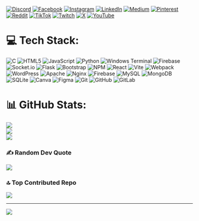 
[![Discord](https://img.shields.io/badge/Discord-%237289DA.svg?logo=discord&logoColor=white)](https://discord.gg/xo_yosi) [![Facebook](https://img.shields.io/badge/Facebook-%231877F2.svg?logo=Facebook&logoColor=white)](https://facebook.com/xo_yosi) [![Instagram](https://img.shields.io/badge/Instagram-%23E4405F.svg?logo=Instagram&logoColor=white)](https://instagram.com/xo_yosi) [![LinkedIn](https://img.shields.io/badge/LinkedIn-%230077B5.svg?logo=linkedin&logoColor=white)](https://linkedin.com/in/xo_yosi) [![Medium](https://img.shields.io/badge/Medium-12100E?logo=medium&logoColor=white)](https://medium.com/@xo_yosi) [![Pinterest](https://img.shields.io/badge/Pinterest-%23E60023.svg?logo=Pinterest&logoColor=white)](https://pinterest.com/xo_yosi) [![Reddit](https://img.shields.io/badge/Reddit-%23FF4500.svg?logo=Reddit&logoColor=white)](https://reddit.com/user/xo_yosi) [![TikTok](https://img.shields.io/badge/TikTok-%23000000.svg?logo=TikTok&logoColor=white)](https://tiktok.com/@xo_yosi) [![Twitch](https://img.shields.io/badge/Twitch-%239146FF.svg?logo=Twitch&logoColor=white)](https://twitch.tv/xo_yosi) [![X](https://img.shields.io/badge/X-black.svg?logo=X&logoColor=white)](https://x.com/xo_yosi) [![YouTube](https://img.shields.io/badge/YouTube-%23FF0000.svg?logo=YouTube&logoColor=white)](https://youtube.com/@xo_yosi) 

# 💻 Tech Stack:
![C](https://img.shields.io/badge/c-%2300599C.svg?style=for-the-badge&logo=c&logoColor=white) ![HTML5](https://img.shields.io/badge/html5-%23E34F26.svg?style=for-the-badge&logo=html5&logoColor=white) ![JavaScript](https://img.shields.io/badge/javascript-%23323330.svg?style=for-the-badge&logo=javascript&logoColor=%23F7DF1E) ![Python](https://img.shields.io/badge/python-3670A0?style=for-the-badge&logo=python&logoColor=ffdd54) ![Windows Terminal](https://img.shields.io/badge/Windows%20Terminal-%234D4D4D.svg?style=for-the-badge&logo=windows-terminal&logoColor=white) ![Firebase](https://img.shields.io/badge/firebase-%23039BE5.svg?style=for-the-badge&logo=firebase) ![Socket.io](https://img.shields.io/badge/Socket.io-black?style=for-the-badge&logo=socket.io&badgeColor=010101) ![Flask](https://img.shields.io/badge/flask-%23000.svg?style=for-the-badge&logo=flask&logoColor=white) ![Bootstrap](https://img.shields.io/badge/bootstrap-%238511FA.svg?style=for-the-badge&logo=bootstrap&logoColor=white) ![NPM](https://img.shields.io/badge/NPM-%23CB3837.svg?style=for-the-badge&logo=npm&logoColor=white) ![React](https://img.shields.io/badge/react-%2320232a.svg?style=for-the-badge&logo=react&logoColor=%2361DAFB) ![Vite](https://img.shields.io/badge/vite-%23646CFF.svg?style=for-the-badge&logo=vite&logoColor=white) ![Webpack](https://img.shields.io/badge/webpack-%238DD6F9.svg?style=for-the-badge&logo=webpack&logoColor=black) ![WordPress](https://img.shields.io/badge/WordPress-%23117AC9.svg?style=for-the-badge&logo=WordPress&logoColor=white) ![Apache](https://img.shields.io/badge/apache-%23D42029.svg?style=for-the-badge&logo=apache&logoColor=white) ![Nginx](https://img.shields.io/badge/nginx-%23009639.svg?style=for-the-badge&logo=nginx&logoColor=white) ![Firebase](https://img.shields.io/badge/firebase-a08021?style=for-the-badge&logo=firebase&logoColor=ffcd34) ![MySQL](https://img.shields.io/badge/mysql-4479A1.svg?style=for-the-badge&logo=mysql&logoColor=white) ![MongoDB](https://img.shields.io/badge/MongoDB-%234ea94b.svg?style=for-the-badge&logo=mongodb&logoColor=white) ![SQLite](https://img.shields.io/badge/sqlite-%2307405e.svg?style=for-the-badge&logo=sqlite&logoColor=white) ![Canva](https://img.shields.io/badge/Canva-%2300C4CC.svg?style=for-the-badge&logo=Canva&logoColor=white) ![Figma](https://img.shields.io/badge/figma-%23F24E1E.svg?style=for-the-badge&logo=figma&logoColor=white) ![Git](https://img.shields.io/badge/git-%23F05033.svg?style=for-the-badge&logo=git&logoColor=white) ![GitHub](https://img.shields.io/badge/github-%23121011.svg?style=for-the-badge&logo=github&logoColor=white) ![GitLab](https://img.shields.io/badge/gitlab-%23181717.svg?style=for-the-badge&logo=gitlab&logoColor=white)

# 📊 GitHub Stats:
![](https://github-readme-stats.vercel.app/api?username=eyosi19&theme=dark&hide_border=false&include_all_commits=false&count_private=false)<br/>
![](https://github-readme-streak-stats.herokuapp.com/?user=eyosi19&theme=dark&hide_border=false)<br/>
![](https://github-readme-stats.vercel.app/api/top-langs/?username=eyosi19&theme=dark&hide_border=false&include_all_commits=false&count_private=false&layout=compact)

### ✍️ Random Dev Quote
![](https://quotes-github-readme.vercel.app/api?quote=Never%20Give%20Up)

### 🔝 Top Contributed Repo
![](https://github-contributor-stats.vercel.app/api?username=eyosi19&limit=5&theme=dark&combine_all_yearly_contributions=true)

---
[![](https://visitcount.itsvg.in/api?id=eyosi19&icon=0&color=0)](https://visitcount.itsvg.in)

<!-- Proudly created with GPRM ( https://gprm.itsvg.in ) -->

